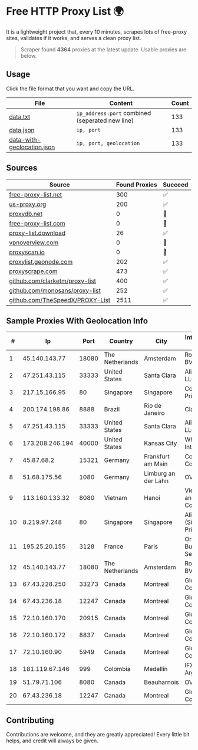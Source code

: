 
# Free HTTP Proxy List 🌍

It is a lightweight project that, every 10 minutes, scrapes lots of free-proxy sites, validates if it works, and serves a clean proxy list.


> Scraper found **4364** proxies at the latest update. Usable proxies are below.

## Usage

Click the file format that you want and copy the URL.


|File|Content|Count|
|----|-------|-----|
|[data.txt](https://raw.githubusercontent.com/themiralay/Proxy-List-World/master/data.txt)|`ip_address:port` combined (seperated new line)|133|
|[data.json](https://raw.githubusercontent.com/themiralay/Proxy-List-World/master/data.json)|`ip, port`|133|
|[data-with-geolocation.json](https://raw.githubusercontent.com/themiralay/Proxy-List-World/master/data-with-geolocation.json)|`ip, port, geolocation`|133|

## Sources

|Source|Found Proxies|Succeed|
|------|-------------|-------|
|[free-proxy-list.net](https://free-proxy-list.net)|300|✅|
|[us-proxy.org](https://www.us-proxy.org)|200|✅|
|[proxydb.net](http://proxydb.net)|0|🚫|
|[free-proxy-list.com](https://free-proxy-list.com/?page=&port=&type%5B%5D=http&type%5B%5D=https&up_time=0&search=Search)|0|🚫|
|[proxy-list.download](https://www.proxy-list.download/HTTP)|26|✅|
|[vpnoverview.com](https://vpnoverview.com/privacy/anonymous-browsing/free-proxy-servers)|0|🚫|
|[proxyscan.io](https://www.proxyscan.io)|0|🚫|
|[proxylist.geonode.com](https://proxylist.geonode.com/api/proxy-list?limit=300&page=1&sort_by=lastChecked&sort_type=desc&protocols=http,https)|202|✅|
|[proxyscrape.com](https://api.proxyscrape.com/v2/?request=displayproxies&protocol=http&timeout=10000&country=all&ssl=all&anonymity=all)|473|✅|
|[github.com/clarketm/proxy-list](https://raw.githubusercontent.com/clarketm/proxy-list/master/proxy-list-raw.txt)|400|✅|
|[github.com/monosans/proxy-list](https://raw.githubusercontent.com/monosans/proxy-list/main/proxies/http.txt)|252|✅|
|[github.com/TheSpeedX/PROXY-List](https://raw.githubusercontent.com/TheSpeedX/PROXY-List/master/http.txt)|2511|✅|


## Sample Proxies With Geolocation Info

|#|Ip|Port|Country|City|Internet Service Provider|
|-|--|----|-------|----|-------------------------|
|1|45.140.143.77|18080|The Netherlands|Amsterdam|RoyaleHosting BV|
|2|47.251.43.115|33333|United States|Santa Clara|Alibaba Cloud LLC|
|3|217.15.166.95|80|Singapore|Singapore|Contabo Asia Private Limited|
|4|200.174.198.86|8888|Brazil|Rio de Janeiro|Claro S.A|
|5|47.251.43.115|33333|United States|Santa Clara|Alibaba Cloud LLC|
|6|173.208.246.194|40000|United States|Kansas City|WholeSale Internet|
|7|45.87.68.2|15321|Germany|Frankfurt am Main|Cogent Communications|
|8|51.68.175.56|1080|Germany|Limburg an der Lahn|OVH SAS|
|9|113.160.133.32|8080|Vietnam|Hanoi|VietNam Post and Telecom Corporation|
|10|8.219.97.248|80|Singapore|Singapore|Alibaba Cloud (Singapore) Private Limited|
|11|195.25.20.155|3128|France|Paris|Orange Business Services|
|12|45.140.143.77|18080|The Netherlands|Amsterdam|RoyaleHosting BV|
|13|67.43.228.250|33273|Canada|Montreal|GloboTech Communications|
|14|67.43.236.18|12247|Canada|Montreal|GloboTech Communications|
|15|72.10.160.170|20915|Canada|Montreal|GloboTech Communications|
|16|72.10.160.172|8837|Canada|Montreal|GloboTech Communications|
|17|72.10.160.90|5949|Canada|Montreal|GloboTech Communications|
|18|181.119.67.146|999|Colombia|Medellín|IFX Networks Argentina S.R.L|
|19|51.79.71.106|8080|Canada|Beauharnois|OVH SAS|
|20|67.43.236.18|12247|Canada|Montreal|GloboTech Communications|



## Contributing

Contributions are welcome, and they are greatly appreciated! Every
little bit helps, and credit will always be given.

